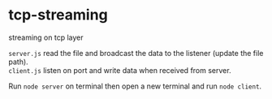 # tcp-streaming
streaming on tcp layer

```server.js``` read the file and broadcast the data to the listener (update the file path). <br/>
```client.js``` listen on port and write data when received from server. 

Run ```node server``` on terminal then open a new terminal and run ```node client```.
